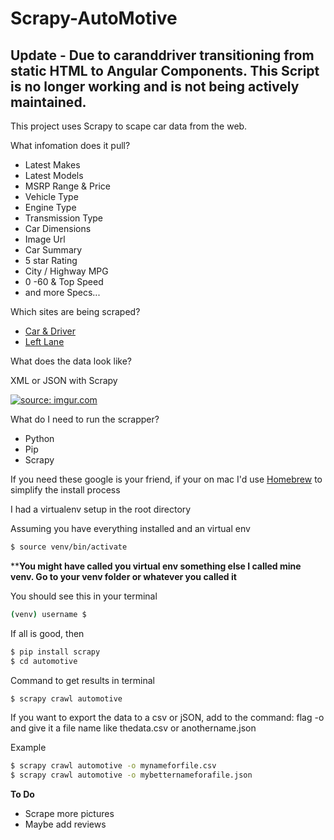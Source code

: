 # Scrapy-AutoMotive

## Update - Due to caranddriver transitioning from static HTML to Angular Components. This Script is no longer working and is not being actively maintained.

This project uses Scrapy to scape car data from the web.

What infomation does it pull?

 * Latest Makes
 * Latest Models
 * MSRP Range & Price
 * Vehicle Type
 * Engine Type
 * Transmission Type
 * Car Dimensions
 * Image Url
 * Car Summary
 * 5 star Rating
 * City / Highway MPG
 * 0 -60 & Top Speed
 * and more Specs...

Which sites are being scraped?

 * [Car & Driver](http://www.caranddriver.com/)
 * [Left Lane](http://www.leftlanenews.com/)

What does the data look like?

XML or JSON with Scrapy

<a href="http://imgur.com/XV8bx6h"><img src="http://i.imgur.com/XV8bx6h.png" title="source: imgur.com" /></a>

What do I need to run the scrapper?

*	Python
*	Pip
*	Scrapy

If you need these google is your friend, if your on mac I'd use [Homebrew](http://brew.sh/) to simplify the install process

I had a virtualenv setup in the root directory

Assuming you have everything installed and an virtual env

```sh
$ source venv/bin/activate
```
****You might have called you virtual env something else I called mine venv. Go to your venv folder or whatever you called it**

You should see this in your terminal
```sh
(venv) username $

```

If all is good, then

```sh
$ pip install scrapy
$ cd automotive
```
Command  to get results in terminal

```sh
$ scrapy crawl automotive
```
If you want to export the data to a csv or jSON, add to the command: flag -o and give it a file name like thedata.csv or anothername.json

Example
```sh
$ scrapy crawl automotive -o mynameforfile.csv
$ scrapy crawl automotive -o mybetternameforafile.json
```


**To Do**
* Scrape more pictures
* Maybe add reviews
